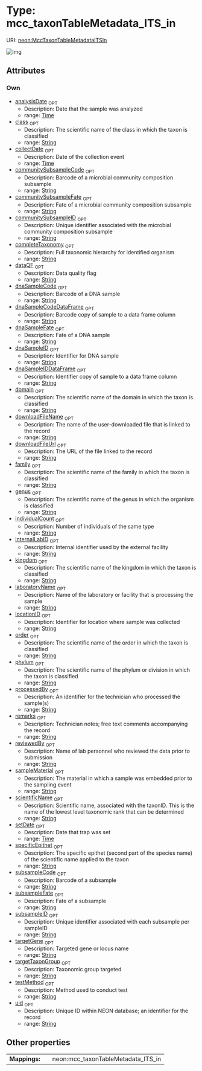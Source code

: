 
# Type: mcc_taxonTableMetadata_ITS_in




URI: [neon:MccTaxonTableMetadataITSIn](https://data.neonscience.org/MccTaxonTableMetadataITSIn)


![img](http://yuml.me/diagram/nofunky;dir:TB/class/[MccTaxonTableMetadataITSIn&#124;uid:string%20%3F;remarks:string%20%3F;scientificName:string%20%3F;setDate:time%20%3F;collectDate:time%20%3F;individualCount:string%20%3F;subsampleID:string%20%3F;laboratoryName:string%20%3F;internalLabID:string%20%3F;testMethod:string%20%3F;locationID:string%20%3F;kingdom:string%20%3F;phylum:string%20%3F;class:string%20%3F;order:string%20%3F;family:string%20%3F;genus:string%20%3F;specificEpithet:string%20%3F;analysisDate:time%20%3F;dataQF:string%20%3F;dnaSampleID:string%20%3F;dnaSampleFate:string%20%3F;dnaSampleCode:string%20%3F;processedBy:string%20%3F;reviewedBy:string%20%3F;sampleMaterial:string%20%3F;targetGene:string%20%3F;targetTaxonGroup:string%20%3F;subsampleCode:string%20%3F;subsampleFate:string%20%3F;downloadFileName:string%20%3F;completeTaxonomy:string%20%3F;dnaSampleCodeDataFrame:string%20%3F;dnaSampleIDDataFrame:string%20%3F;domain:string%20%3F;downloadFileUrl:string%20%3F;communitySubsampleCode:string%20%3F;communitySubsampleFate:string%20%3F;communitySubsampleID:string%20%3F])

## Attributes


### Own

 * [analysisDate](analysisDate.md)  <sub>OPT</sub>
    * Description: Date that the sample was analyzed
    * range: [Time](types/Time.md)
 * [class](class.md)  <sub>OPT</sub>
    * Description: The scientific name of the class in which the taxon is classified
    * range: [String](types/String.md)
 * [collectDate](collectDate.md)  <sub>OPT</sub>
    * Description: Date of the collection event
    * range: [Time](types/Time.md)
 * [communitySubsampleCode](communitySubsampleCode.md)  <sub>OPT</sub>
    * Description: Barcode of a microbial community composition subsample
    * range: [String](types/String.md)
 * [communitySubsampleFate](communitySubsampleFate.md)  <sub>OPT</sub>
    * Description: Fate of a microbial community composition subsample
    * range: [String](types/String.md)
 * [communitySubsampleID](communitySubsampleID.md)  <sub>OPT</sub>
    * Description: Unique identifier associated with the microbial community composition subsample
    * range: [String](types/String.md)
 * [completeTaxonomy](completeTaxonomy.md)  <sub>OPT</sub>
    * Description: Full taxonomic hierarchy for identified organism
    * range: [String](types/String.md)
 * [dataQF](dataQF.md)  <sub>OPT</sub>
    * Description: Data quality flag
    * range: [String](types/String.md)
 * [dnaSampleCode](dnaSampleCode.md)  <sub>OPT</sub>
    * Description: Barcode of a DNA sample
    * range: [String](types/String.md)
 * [dnaSampleCodeDataFrame](dnaSampleCodeDataFrame.md)  <sub>OPT</sub>
    * Description: Barcode copy of sample to a data frame column
    * range: [String](types/String.md)
 * [dnaSampleFate](dnaSampleFate.md)  <sub>OPT</sub>
    * Description: Fate of a DNA sample
    * range: [String](types/String.md)
 * [dnaSampleID](dnaSampleID.md)  <sub>OPT</sub>
    * Description: Identifier for DNA sample
    * range: [String](types/String.md)
 * [dnaSampleIDDataFrame](dnaSampleIDDataFrame.md)  <sub>OPT</sub>
    * Description: Identifier copy of sample to a data frame column
    * range: [String](types/String.md)
 * [domain](domain.md)  <sub>OPT</sub>
    * Description: The scientific name of the domain in which the taxon is classified
    * range: [String](types/String.md)
 * [downloadFileName](downloadFileName.md)  <sub>OPT</sub>
    * Description: The name of the user-downloaded file that is linked to the record
    * range: [String](types/String.md)
 * [downloadFileUrl](downloadFileUrl.md)  <sub>OPT</sub>
    * Description: The URL of the file linked to the record
    * range: [String](types/String.md)
 * [family](family.md)  <sub>OPT</sub>
    * Description: The scientific name of the family in which the taxon is classified
    * range: [String](types/String.md)
 * [genus](genus.md)  <sub>OPT</sub>
    * Description: The scientific name of the genus in which the organism is classified
    * range: [String](types/String.md)
 * [individualCount](individualCount.md)  <sub>OPT</sub>
    * Description: Number of individuals of the same type
    * range: [String](types/String.md)
 * [internalLabID](internalLabID.md)  <sub>OPT</sub>
    * Description: Internal identifier used by the external facility
    * range: [String](types/String.md)
 * [kingdom](kingdom.md)  <sub>OPT</sub>
    * Description: The scientific name of the kingdom in which the taxon is classified
    * range: [String](types/String.md)
 * [laboratoryName](laboratoryName.md)  <sub>OPT</sub>
    * Description: Name of the laboratory or facility that is processing the sample
    * range: [String](types/String.md)
 * [locationID](locationID.md)  <sub>OPT</sub>
    * Description: Identifier for location where sample was collected
    * range: [String](types/String.md)
 * [order](order.md)  <sub>OPT</sub>
    * Description: The scientific name of the order in which the taxon is classified
    * range: [String](types/String.md)
 * [phylum](phylum.md)  <sub>OPT</sub>
    * Description: The scientific name of the phylum or division in which the taxon is classified
    * range: [String](types/String.md)
 * [processedBy](processedBy.md)  <sub>OPT</sub>
    * Description: An identifier for the technician who processed the sample(s)
    * range: [String](types/String.md)
 * [remarks](remarks.md)  <sub>OPT</sub>
    * Description: Technician notes; free text comments accompanying the record
    * range: [String](types/String.md)
 * [reviewedBy](reviewedBy.md)  <sub>OPT</sub>
    * Description: Name of lab personnel who reviewed the data prior to submission
    * range: [String](types/String.md)
 * [sampleMaterial](sampleMaterial.md)  <sub>OPT</sub>
    * Description: The material in which a sample was embedded prior to the sampling event
    * range: [String](types/String.md)
 * [scientificName](scientificName.md)  <sub>OPT</sub>
    * Description: Scientific name, associated with the taxonID. This is the name of the lowest level taxonomic rank that can be determined
    * range: [String](types/String.md)
 * [setDate](setDate.md)  <sub>OPT</sub>
    * Description: Date that trap was set
    * range: [Time](types/Time.md)
 * [specificEpithet](specificEpithet.md)  <sub>OPT</sub>
    * Description: The specific epithet (second part of the species name) of the scientific name applied to the taxon
    * range: [String](types/String.md)
 * [subsampleCode](subsampleCode.md)  <sub>OPT</sub>
    * Description: Barcode of a subsample
    * range: [String](types/String.md)
 * [subsampleFate](subsampleFate.md)  <sub>OPT</sub>
    * Description: Fate of a subsample
    * range: [String](types/String.md)
 * [subsampleID](subsampleID.md)  <sub>OPT</sub>
    * Description: Unique identifier associated with each subsample per sampleID
    * range: [String](types/String.md)
 * [targetGene](targetGene.md)  <sub>OPT</sub>
    * Description: Targeted gene or locus name
    * range: [String](types/String.md)
 * [targetTaxonGroup](targetTaxonGroup.md)  <sub>OPT</sub>
    * Description: Taxonomic group targeted
    * range: [String](types/String.md)
 * [testMethod](testMethod.md)  <sub>OPT</sub>
    * Description: Method used to conduct test
    * range: [String](types/String.md)
 * [uid](uid.md)  <sub>OPT</sub>
    * Description: Unique ID within NEON database; an identifier for the record
    * range: [String](types/String.md)

## Other properties

|  |  |  |
| --- | --- | --- |
| **Mappings:** | | neon:mcc_taxonTableMetadata_ITS_in |

